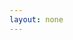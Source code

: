 ```yaml
---
layout: none
--- 
```


<html>
<head>
    <title>Zoom en Aladin</title>
    <script type="text/javascript" src="https://aladin.cds.unistra.fr/AladinLite/api/v3/latest/aladin.js" charset="utf-8"></script>
    <script src="https://code.jquery.com/jquery-3.6.0.min.js"></script>
    <style>
        /* Default styles */
        #aladin-lite-div {
            width: 500px;
            height: 800px;
            margin: auto;
        }

        /* Centered title */
        h1 {
            text-align: center;
        }

        /* Survey buttons container */
        .survey-buttons {
            text-align: center;
            margin-top: 20px;
        }

        .survey-buttons input {
            margin: 0 10px;
        }

        /* Coordinates input and button */
        .coord-input {
            text-align: center;
            margin-top: 20px;
        }

        /* Styles for smaller screens (phones) */
        @media only screen and (max-width: 600px) {
            #aladin-lite-div {
                width: 100%;
                height: 700px;
            }

            .survey-buttons, .coord-input {
                display: flex;
                justify-content: center;
                flex-wrap: wrap;
            }

            .survey-buttons input, .coord-input input, .coord-input select {
                margin: 5px;
            }
        }
    </style>
</head>
<body>

    <!-- Aladin Lite viewer -->
    <div id="aladin-lite-div"></div>

    <!-- Survey selection buttons -->
    <div class="survey-buttons">
        <input id="DSS" type="radio" name="survey" value="P/DSS2/color" checked><label for="DSS">DSS color</label>
        <input id="2MASS" type="radio" name="survey" value="P/2MASS/color"><label for="2MASS">2MASS</label>
        <input id="allwise" type="radio" name="survey" value="P/allWISE/color"><label for="allwise">AllWISE</label>
    </div>

    <!-- Coordinate input fields, suggestions, and button -->
    <div class="coord-input">
        <select id="object-select">
            <option value="" disabled selected>Elige un objeto popular</option>
            <option value="10.6847083 41.2690650">Andrómeda (M31)</option>
            <option value="201.3650633 -43.0191122">Omega Centauri</option>
            <option value="83.8220833 -5.3911111">Nebulosa de Orión (M42)</option>
            <option value="187.2779159 2.0523872">Cúmulo de Virgo (M87)</option>
            <option value="271.259639 -24.417031">SMACS 0723</option>
        </select>
        <input id="ra" type="text" placeholder="Enter RA (degrees)" />
        <input id="dec" type="text" placeholder="Enter Dec (degrees)" />
        <button id="start-zoom">Hacer Zoom</button>
    </div>

    <!-- JavaScript -->
    <script>
        $(document).ready(function() {
            // Initialize AladinLite with a large FoV
            let aladin = A.aladin('#aladin-lite-div', {
                survey: "P/DSS2/color",
                fov: 60,  // Start with a large FoV (60 degrees)
                target: "83.8220833 -5.3911111"  // Initial coordinates to center on
            });

            let finalFov = 1.5;  // Final FoV after zooming in
            let zoomSpeed = 0.98;  // Zoom speed factor (closer to 1 means slower zoom)
            let intervalTime = 50;  // Time in milliseconds between each zoom step
            let zoomInterval;

            // Function to start the zoom animation
            function startZoom(targetCoords) {
                clearInterval(zoomInterval);  // Clear any previous zoom intervals
                aladin.gotoObject(targetCoords);  // Go to the new coordinates
                aladin.setFov(60);  // Reset the FoV to the initial large value

                zoomInterval = setInterval(function() {
                    let currentFov = aladin.getFov()[0];  // Get the current FoV
                    
                    if (currentFov > finalFov) {
                        // Zoom in by reducing the FoV
                        aladin.setFov(currentFov * zoomSpeed);
                    } else {
                        // Stop the zooming animation
                        clearInterval(zoomInterval);
                        // Optionally, center precisely on the target object
                        aladin.gotoObject(targetCoords);
                    }
                }, intervalTime);
            }

            // Automatic zoom after 5 seconds
            setTimeout(function() {
                let targetCoords = "83.8220833 -5.3911111";  // Coordinates
                startZoom(targetCoords);
            }, 5000);

            // Event handler for the Start Zoom button
            $('#start-zoom').click(function() {
                let ra = $('#ra').val().trim();
                let dec = $('#dec').val().trim();
                
                if (ra && dec) {
                    let targetCoords = `${ra} ${dec}`;
                    startZoom(targetCoords);
                } else {
                    alert("Please enter valid RA and Dec coordinates.");
                }
            });

            // Event handler for the object selection dropdown
            $('#object-select').change(function() {
                let coords = $(this).val().split(" ");
                $('#ra').val(coords[0]);
                $('#dec').val(coords[1]);
            });

            // Update survey image on radio button change
            $('input[name=survey]').change(function() {
                let selectedSurvey = $(this).val();
                aladin.setImageSurvey(selectedSurvey);
            });
        });
    </script>
</body>
</html>
